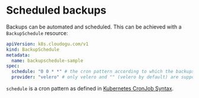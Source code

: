 # Scheduled backups

Backups can be automated and scheduled.
This can be achieved with a `BackupSchedule` resource:

```yaml
apiVersion: k8s.cloudogu.com/v1
kind: BackupSchedule
metadata:
  name: backupschedule-sample
spec:
  schedule: "0 0 * *" # the cron pattern according to which the backups should be executed.
  provider: "velero" # only velero and "" (velero by default) are supported.
```

`schedule` is a cron pattern as defined in [Kubernetes CronJob Syntax](https://kubernetes.io/docs/concepts/workloads/controllers/cron-jobs/#schedule-syntax).